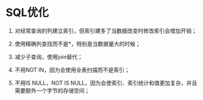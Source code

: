 # SQL优化

1. 对经常查询的列建立索引，但索引建多了当数据改变时修改索引会增加开销；

2. 使用精确列查找而不是*，特别是当数据量大的时候；

3. 减少子查询，使用join替代；

4. 不用NOT IN，因为会使用全表扫描而不是索引；

5. 不用IS NULL，NOT IS NULL，因为会使索引、索引统计和值更加复杂，并且需要额外一个字节的存储空间；

